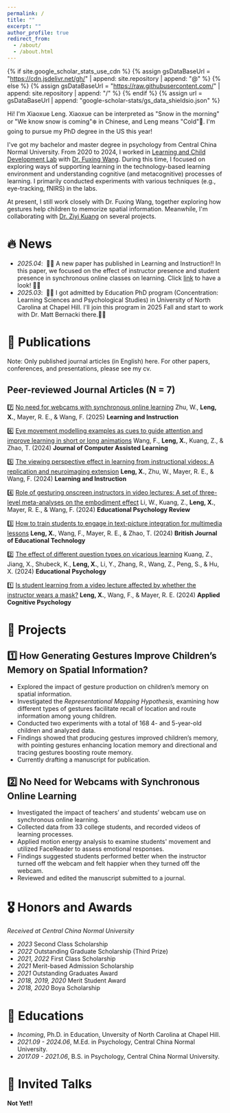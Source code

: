 ```yaml
---
permalink: /
title: ""
excerpt: ""
author_profile: true
redirect_from: 
  - /about/
  - /about.html
---
```


{% if site.google_scholar_stats_use_cdn %}
{% assign gsDataBaseUrl = "https://cdn.jsdelivr.net/gh/" | append: site.repository | append: "@" %}
{% else %}
{% assign gsDataBaseUrl = "https://raw.githubusercontent.com/" | append: site.repository | append: "/" %}
{% endif %}
{% assign url = gsDataBaseUrl | append: "google-scholar-stats/gs_data_shieldsio.json" %}

<span class='anchor' id='about-me'></span>

Hi! I'm Xiaoxue Leng. Xiaoxue can be interpreted as "Snow in the morning" or "We know snow is coming"❄️ in Chinese, and Leng means "Cold"🥶. I'm going to pursue my PhD degree in the US this year!

I've got my bachelor and master degree in psychology from Central China Normal University. From 2020 to 2024, I worked in [Learning and Child Development Lab](https://fxwang1.wixsite.com/landcdlab) with [Dr. Fuxing Wang](https://psych.ccnu.edu.cn/info/1132/5162.htm). During this time, I focused on exploring ways of supporting learning in the technology-based learning environment and understanding cognitive (and metacognitive) processes of learning. I primarily conducted experiments with various techniques (e.g., eye-tracking, fNIRS) in the labs.

At present, I still work closely with Dr. Fuxing Wang, together exploring how gestures help children to memorize spatial information. Meanwhile, I'm collaborating with [Dr. Ziyi Kuang](https://www.researchgate.net/profile/Ziyi-Kuang) on several projects.

# 🔥 News
- *2025.04*: &nbsp;🎉🎉 A new paper has published in Learning and Instruction!! In this paper, we focused on the effect of instructor presence and student presence in synchronous online classes on learning. Click [link](https://doi.org/10.1016/j.learninstruc.2025.102131) to have a look! 🎉🎉
- *2025.03*: &nbsp;🎉🎉 I got admitted by Education PhD program (Concentration: Learning Sciences and Psychological Studies) in University of North Carolina at Chapel Hill. I'll join this program in 2025 Fall and start to work with Dr. Matt Bernacki there.🎉🎉

# 📝 Publications 

Note: Only published journal articles (in English) here. For other papers, conferences, and presentations, please see my cv.

## Peer-reviewed Journal Articles (N = 7)

7️⃣ [No need for webcams with synchronous online learning](https://doi.org/10.1016/j.learninstruc.2025.102131)
Zhu, W., **Leng, X.**, Mayer, R. E., & Wang, F. (2025) **Learning and Instruction**

6️⃣ [Eye movement modelling examples as cues to guide attention and improve learning in short or long animations](https://doi.org/10.1111/jcal.13094)
Wang, F., **Leng, X.**, Kuang, Z., & Zhao, T. (2024) **Journal of Computer Assisted Learning**

5️⃣ [The viewing perspective effect in learning from instructional videos: A replication and neuroimaging extension](https://doi.org/10.1016/j.learninstruc.2024.102004)
**Leng, X.**, Zhu, W., Mayer, R. E., & Wang, F. (2024) **Learning and Instruction**

4️⃣ [Role of gesturing onscreen instructors in video lectures: A set of three-level meta-analyses on the embodiment effect](https://doi.org/10.1007/s10648-024-09910-0)
Li, W., Kuang, Z., **Leng, X.**, Mayer, R. E., & Wang, F. (2024) **Educational Psychology Review**

3️⃣ [How to train students to engage in text-picture integration for multimedia lessons](https://doi.org/10.1111/bjet.13419)
**Leng, X.**, Wang, F., Mayer, R. E., & Zhao, T. (2024) **British Journal of Educational Technology**

2️⃣ [The effect of different question types on vicarious learning](https://doi.org/10.1080/01443410.2024.2325589)
Kuang, Z., Jiang, X., Shubeck, K., **Leng, X.**, Li, Y., Zhang, R., Wang, Z., Peng, S., & Hu, X. (2024) **Educational Psychology**

1️⃣ [Is student learning from a video lecture affected by whether the instructor wears a mask?](https://doi.org/10.1002/acp.4169)
**Leng, X.**, Wang, F., & Mayer, R. E. (2024) **Applied Cognitive Psychology**

# 📑 Projects 

## 1️⃣ **How Generating Gestures Improve Children’s Memory on Spatial Information?**
- Explored the impact of gesture production on children’s memory on spatial information.
- Investigated the *Representational Mapping Hypothesis*, examining how different types of gestures facilitate recall of location and route information among young children.
- Conducted two experiments with a total of 168 4- and 5-year-old children and analyzed data.
- Findings showed that producing gestures improved children’s memory, with pointing gestures enhancing location memory and directional and tracing gestures boosting route memory.
- Currently drafting a manuscript for publication.

## 2️⃣ **No Need for Webcams with Synchronous Online Learning**
- Investigated the impact of teachers’ and students’ webcam use on synchronous online learning.
- Collected data from 33 college students, and recorded videos of learning processes.
- Applied motion energy analysis to examine students' movement and utilized FaceReader to assess emotional responses.
- Findings suggested students performed better when the instructor turned off the webcam and felt happier when they turned off the webcam.
- Reviewed and edited the manuscript submitted to a journal.

# 🎖 Honors and Awards
*Received at Central China Normal University*
- *2023*        Second Class Scholarship
- *2022*        Outstanding Graduate Scholarship (Third Prize)
- *2021, 2022*  First Class Scholarship
- *2021*  Merit-based Admission Scholarship
- *2021*  Outstanding Graduates Award
- *2018, 2019, 2020*  Merit Student Award
- *2018, 2020*  Boya Scholarship

# 📖 Educations
- *Incoming*, Ph.D. in Education, Unversity of North Carolina at Chapel Hill.
- *2021.09 - 2024.06*, M.Ed. in Psychology, Central China Normal University. 
- *2017.09 - 2021.06*, B.S. in Psychology, Central China Normal University. 

# 💬 Invited Talks
**Not Yet!!**
